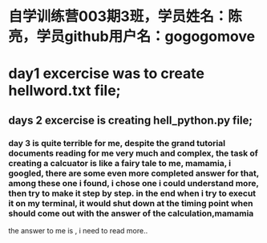 ﻿# 自学训练营003期3班，学员姓名：陈亮，学员github用户名：gogogomove

# day1 excercise was to create hellword.txt file;
## days 2 excercise is creating hell_python.py file;

### day 3 is quite terrible for me, despite the grand tutorial documents reading for me very much and complex, the task of creating a calcuator is like a fairy tale to me, mamamia, i googled, there are some even more completed answer for that, among these one i found, i chose one i could understand more, then try to make it step by step. in the end when i try to execut it on my terminal, it would shut down at the timing point when should come out with the answer of the calculation,mamamia
the answer to me is , i need to read more..